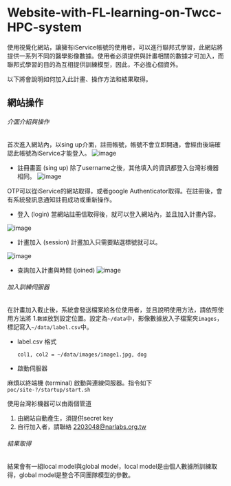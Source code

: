 # Website-with-FL-learning-on-Twcc-HPC-system
使用視覺化網站，讓擁有iService帳號的使用者，可以進行聯邦式學習，此網站將提供一系列不同的醫學影像數據。使用者必須提供與計畫相關的數據才可加入，而聯邦式學習的目的為互相提供訓練模型，因此，不必擔心個資外。

以下將會說明如何加入此計畫、操作方法和結果取得。

## 網站操作
###### 介面介紹與操作
首次進入網站內，以sing up介面，註冊帳號，帳號不會立即開通，會經由後端確認此帳號為iService才能登入。
![image](https://user-images.githubusercontent.com/20851973/183823828-52fa32f2-6377-422c-b031-5843861b8fad.png)
 
* 註冊畫面 (sing up)
除了username之後，其他填入的資訊都登入台灣衫機器相同。
![image](https://user-images.githubusercontent.com/20851973/183824012-78902603-452c-44e9-bd11-52ffac53adf7.png)

OTP可以從iService的網站取得，或者google Authenticator取得。在註冊後，會有系統發訊息通知註冊成功或重新操作。

* 登入 (login)
當網站註冊信取得後，就可以登入網站內，並且加入計畫內容。

![image](https://user-images.githubusercontent.com/20851973/183824857-d8a99452-6525-4250-a7a3-89bbcb5c753d.png)

* 計畫加入 (session)
計畫加入只需要點選標號就可以。

![image](https://user-images.githubusercontent.com/20851973/183824960-09c9c47c-e443-4f6e-bb26-3cf3915c0580.png)

* 查詢加入計畫與時間 (joined)
![image](https://user-images.githubusercontent.com/20851973/183851458-282b7936-9b52-422f-a2cf-df16b69e826f.png)
  
###### 加入訓練伺服器
在計畫加入截止後，系統會發送檔案給各位使用者，並且說明使用方法，請依照使用方法將 1.`數據`放到設定位置。設定為`~/data`中，影像數據放入子檔案夾`images`，標記寫入`~/data/label.csv`中。

* label.csv 格式

    `col1, col2 = ~/data/images/image1.jpg, dog`

* 啟動伺服器

麻煩以終端機 (terminal) 啟動與連線伺服器。指令如下
`poc/site-?/startup/start.sh`


使用台灣衫機器可以由兩個管道
1. 由網站自動產生，須提供secret key
2. 自行加入者，請聯絡 2203048@narlabs.org.tw

###### 結果取得
結果會有一組local model與global model，local model是由個人數據所訓練取得，global model是整合不同團隊模型的參數。

